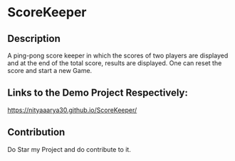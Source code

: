 # ScoreKeeper

## Description
A ping-pong score keeper in which the scores of two players are displayed and at the end of the total score, results are displayed. One can reset the score and start a new Game.

## Links to the Demo Project Respectively:
https://nityaaarya30.github.io/ScoreKeeper/

## Contribution 
Do Star my Project and do contribute to it.
